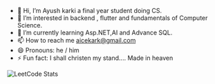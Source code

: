- 👋 Hi, I’m Ayush karki a final year student doing CS.
- 👀 I’m interested in backend , flutter and fundamentals of Computer Science.
- 🌱 I’m currently learning Asp.NET,AI and Advance SQL.
- 📫 How to reach me aicekark@gmail.com
- 😄 Pronouns: he / him
- ⚡ Fun fact: I shall christen my stand.... Made in heaven

<!---
JikokuAice/JikokuAice is a ✨ special ✨ repository because its `README.md` (this file) appears on your GitHub profile.
You can click the Preview link to take a look at your changes.
--->
![LeetCode Stats](https://leetcard.jacoblin.cool/JikokuAice?theme=light&font=Kosugi&ext=heatmap)

